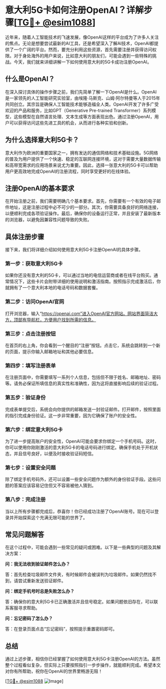 # 意大利5G卡如何注册OpenAI？详解步骤[[TG💪+ @esim1088](https://t.me/s/esim1088)]

近年来，随着人工智能技术的飞速发展，像OpenAI这样的平台成为了许多人关注的焦点。无论是想要尝试最新的AI工具，还是希望深入了解AI技术，OpenAI都提供了一个广阔的平台。然而，要充分利用这些资源，首先需要注册并获得访问权限。对于身处海外的用户来说，比如意大利的朋友们，可能会遇到一些特殊的挑战。今天，我们就来详细讲解一下如何使用意大利的5G卡成功注册OpenAI。

## 什么是OpenAI？

在深入探讨具体的操作步骤之前，我们先简单了解一下OpenAI是什么。OpenAI是一家领先的人工智能研究实验室，由埃隆·马斯克、山姆·阿尔特曼等人于2015年共同创立。其宗旨是确保人工智能技术能够造福全人类。OpenAI开发了许多广受欢迎的产品和服务，比如GPT（Generative Pre-trained Transformer）系列模型，这些模型在自然语言处理、文本生成等方面表现出色。通过注册OpenAI，用户可以获得访问这些先进工具的机会，从而进行各种实验和创新。

## 为什么选择意大利5G卡？

意大利作为欧洲的重要国家之一，拥有发达的通信网络和技术基础设施。5G网络的普及为用户提供了一个快速、稳定的互联网连接环境，这对于需要大量数据传输和高带宽需求的应用场景来说尤为重要。因此，选择一张意大利的5G卡可以帮助用户更高效地完成OpenAI的注册流程，同时享受更好的在线体验。

## 注册OpenAI的基本要求

在开始注册之前，我们需要明确几个基本要求。首先，你需要有一个有效的电子邮件地址，这是注册过程中必不可少的一部分。其次，你需要具备良好的网络连接，以便顺利完成各项验证操作。最后，确保你的设备运行正常，并且安装了最新版本的浏览器，以避免因兼容性问题导致的失败。

## 具体注册步骤

接下来，我们将详细介绍如何使用意大利5G卡注册OpenAI的具体步骤。

### 第一步：获取意大利5G卡

如果你还没有意大利的5G卡，可以通过当地的电信运营商或者在线平台购买。通常情况下，这些卡片会附带详细的使用说明和激活指南。按照指示完成激活后，你就拥有了一个意大利本地的电话号码和数据套餐。

### 第二步：访问OpenAI官网

打开浏览器，输入“https://openai.com”进入OpenAI官方网站。网站界面简洁大方，顶部有导航栏，方便用户找到所需的信息。

### 第三步：点击注册按钮

在首页的右上角，你会看到一个醒目的“注册”按钮。点击它，系统会跳转到一个新的页面，提示你输入邮箱地址和其他必要信息。

### 第四步：填写注册表单

在注册页面中，你需要填写一系列个人信息，包括但不限于姓名、邮箱地址、密码等。请务必保证所填信息的真实性和准确性，因为这将直接影响后续的验证过程。

### 第五步：验证身份

完成表单提交后，系统会向你提供的邮箱发送一封验证邮件。打开邮件，按照里面的指引完成身份验证。这一步非常重要，因为它确保了账户的安全性。

### 第六步：绑定意大利5G卡

为了进一步提高账户的安全性，OpenAI可能会要求你绑定一个手机号码。这时，你可以使用你刚刚激活的意大利5G卡的电话号码进行绑定。确保手机处于开机状态，并且信号良好，以便及时接收验证码短信。

### 第七步：设置安全问题

除了绑定手机号码外，还可以设置一些安全问题作为额外的身份验证手段。这些问题的答案应该容易记住但又不容易被他人猜到。

### 第八步：完成注册

当以上所有步骤都完成后，恭喜你！你已经成功注册了OpenAI账号。现在可以登录并开始探索这个充满无限可能的世界了。

## 常见问题解答

在这个过程中，可能会遇到一些常见的疑问或困难。以下是一些典型的问题及其解决方案：

**问：我无法收到验证邮件怎么办？**

答：首先检查垃圾邮件文件夹，有时候邮件会被误判为垃圾邮件。如果仍然找不到，请尝试重新发送验证邮件。

**问：绑定手机号时总是失败怎么办？**

答：确保你的意大利5G卡已正确激活并且信号稳定。如果问题依旧存在，可以联系客服寻求帮助。

**问：忘记密码了怎么办？**

答：在登录页面点击“忘记密码”，按照提示重置密码即可。

## 总结

通过上述步骤，相信你已经掌握了如何使用意大利5G卡注册OpenAI的方法。虽然整个过程看似复杂，但实际上只要按照指引一步步操作，就能顺利完成。希望本文对你有所帮助，祝你在OpenAI的世界里畅游无阻！

[[TG💪+ @esim1088](https://t.me/s/esim1088) ![Image](https://i.postimg.cc/4NQfJmqS/Snipaste-2025-05-13-00-14-12.png)]